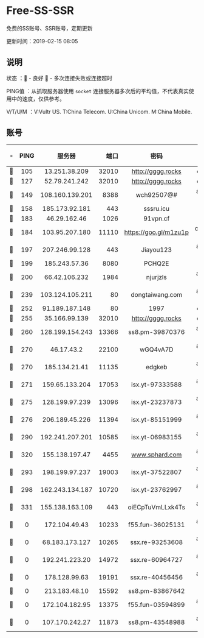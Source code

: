 # Free-SS-SSR

免费的SS账号、SSR账号，定期更新

更新时间：2019-02-15 08:05

## 说明

状态     ：🙂 - 良好 🙁 - 多次连接失败或连接超时

PING值   ：从抓取服务器使用 `socket` 连接服务器多次后的平均值，不代表真实使用中的速度，仅供参考。

V/T/U/M  ：V:Vultr US. T:China Telecom. U:China Unicom. M:China Mobile.

## 账号

|-|PING|服务器|端口|密码|加密方式|区域|V/T/U/M|
|:----:|:----:|:-----:|-----:|:----:|:----:|:----:|:----:|
|🙂|105|13.251.38.209|32010|http://gggg.rocks|chacha20|SG|8↑/10↑/9↑/10↑|
|🙂|127|52.79.241.242|32010|http://gggg.rocks|chacha20|KR|10↑/10↑/10↑/10↑|
|🙂|149|108.160.139.201|8388|wch92507@#|aes-256-cfb|JP|10↑/10↑/10↑/10↑|
|🙂|158|185.173.92.181|443|sssru.icu|rc4-md5|RU|10↑/10↑/10↑/10↑|
|🙂|183|46.29.162.46|1026|91vpn.cf|rc4-md5|RU|10↑/10↑/10↑/10↑|
|🙂|184|103.95.207.180|11110|https://goo.gl/m1zu1p|chacha20-ietf|US|10↑/10↑/10↑/10↑|
|🙂|197|207.246.99.128|443|Jiayou123|aes-256-cfb|US|10↑/10↑/10↑/10↑|
|🙂|199|185.243.57.36|8080|PCHQ2E|rc4-md5|US|10↑/10↑/10↑/10↑|
|🙂|200|66.42.106.232|1984|njurjzls|aes-256-cfb|US|10↑/10↑/10↑/10↑|
|🙂|239|103.124.105.211|80|dongtaiwang.com|aes-256-cfb|US|10↑/10↑/10↑/10↑|
|🙂|252|91.189.187.148|80|1997|chacha20|US|10↑/10↑/10↑/10↑|
|🙂|255|35.166.99.139|32010|http://gggg.rocks|chacha20|US|10↑/10↑/10↑/10↑|
|🙂|260|128.199.154.243|13366|ss8.pm-39870376|aes-256-cfb|SG|10↑/10↑/10↑/10↑|
|🙂|270|46.17.43.2|22100|wGQ4vA7D|aes-256-gcm|RU|8↑/10↑/10↑/10↑|
|🙂|270|185.134.21.41|11135|edgkeb|aes-256-cfb|GB|10↑/10↑/10↑/10↑|
|🙂|271|159.65.133.204|17053|isx.yt-97333588|aes-256-cfb|SG|10↑/10↑/10↑/10↑|
|🙂|275|128.199.97.239|13096|isx.yt-23237873|aes-256-cfb|SG|10↑/10↑/10↑/10↑|
|🙂|276|206.189.45.226|11394|isx.yt-85151999|aes-256-cfb|SG|10↑/10↑/10↑/10↑|
|🙂|290|192.241.207.201|10585|isx.yt-06983155|aes-256-cfb|US|10↑/10↑/10↑/10↑|
|🙂|320|155.138.197.47|4455|www.sphard.com|aes-256-cfb|US|10↑/10↑/10↑/10↑|
|🙂|293|198.199.97.237|19003|isx.yt-37522807|aes-256-cfb|US|10↑/10↑/10↑/10↑|
|🙂|298|162.243.134.187|10720|isx.yt-23762997|aes-256-cfb|US|10↑/10↑/10↑/10↑|
|🙂|331|155.138.163.109|443|oiECpTuVmLLxk4Ts|aes-256-cfb|US|8↑/10↑/10↑/10↑|
|🙁|0|172.104.49.43|10233|f55.fun-36025131|aes-256-cfb|SG|10↑/10↑/10↑/10↑|
|🙁|0|68.183.173.127|10265|ssx.re-93253608|aes-256-cfb|US|10↑/10↑/10↑/10↑|
|🙁|0|192.241.223.20|14972|ssx.re-60964727|aes-256-cfb|US|10↑/10↑/10↑/10↑|
|🙁|0|178.128.99.63|19191|ssx.re-40456456|aes-256-cfb|SG|10↑/10↑/10↑/10↑|
|🙁|0|213.183.48.10|15592|ss8.pm-83867642|rc4-md5|RU|10↑/10↑/10↑/10↑|
|🙁|0|172.104.182.95|13375|f55.fun-03594899|aes-256-cfb|SG|10↑/10↑/10↑/10↑|
|🙁|0|107.170.242.27|11873|ss8.pm-43548988|aes-256-cfb|US|10↑/10↑/10↑/10↑|
